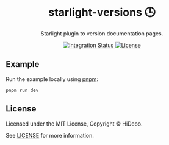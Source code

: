 <div align="center">
  <h1>starlight-versions 🕒</h1>
  <p>Starlight plugin to version documentation pages.</p>
</div>

<div align="center">
  <a href="https://github.com/HiDeoo/starlight-versions/actions/workflows/integration.yml">
    <img alt="Integration Status" src="https://github.com/HiDeoo/starlight-versions/actions/workflows/integration.yml/badge.svg" />
  </a>
  <a href="https://github.com/HiDeoo/starlight-versions/blob/main/LICENSE">
    <img alt="License" src="https://badgen.net/github/license/HiDeoo/starlight-versions" />
  </a>
  <br />
</div>

## Example

Run the example locally using [pnpm](https://pnpm.io):

```shell
pnpm run dev
```

## License

Licensed under the MIT License, Copyright © HiDeoo.

See [LICENSE](https://github.com/HiDeoo/starlight-versions/blob/main/LICENSE) for more information.

